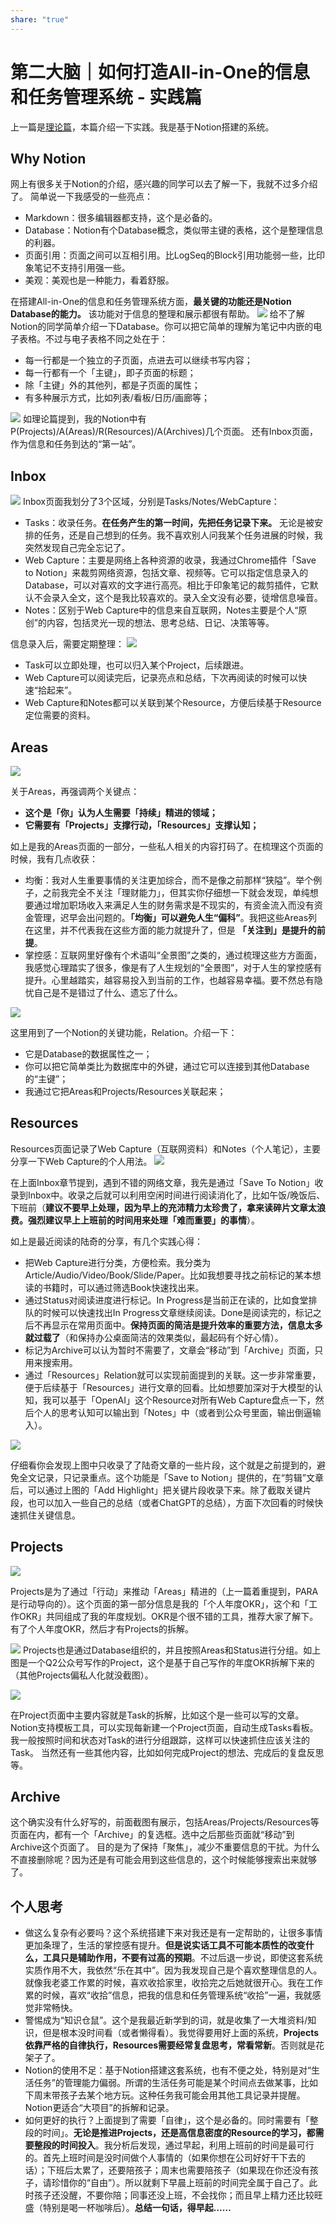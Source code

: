 ```yaml
---
share: "true"
---
```

# 第二大脑｜如何打造All-in-One的信息和任务管理系统 - 实践篇
上一篇是[理论篇](https://mp.weixin.qq.com/s?__biz=MzU1MTY5OTMyNw==&mid=2247483740&idx=1&sn=8ef09333c8fb0fae8a111da57ec52d07&chksm=fb8c174cccfb9e5af1be68ec5ca43ded939ebcfd1e14d23d5f2aecdab4a6c59c0af4a10565a1&token=138902046&lang=zh_CN#rd)，本篇介绍一下实践。我是基于Notion搭建的系统。

## Why Notion

网上有很多关于Notion的介绍，感兴趣的同学可以去了解一下，我就不过多介绍了。
简单说一下我感受的一些亮点：

- Markdown：很多编辑器都支持，这个是必备的。
- Database：Notion有个Database概念，类似带主键的表格，这个是整理信息的利器。
- 页面引用：页面之间可以互相引用。比LogSeq的Block引用功能弱一些，比印象笔记不支持引用强一些。
- 美观：美观也是一种能力，看着舒服。

在搭建All-in-One的信息和任务管理系统方面，**最关键的功能还是Notion Database的能力。** 该功能对于信息的整理和展示都很有帮助。
![](./assets/16824698279416.jpg)
给不了解Notion的同学简单介绍一下Database。你可以把它简单的理解为笔记中内嵌的电子表格。不过与电子表格不同之处在于：

- 每一行都是一个独立的子页面，点进去可以继续书写内容；
- 每一行都有一个「主键」，即子页面的标题；
- 除「主键」外的其他列，都是子页面的属性；
- 有多种展示方式，比如列表/看板/日历/画廊等；

![](./assets/16816944044112.jpg)
如理论篇提到，我的Notion中有P(Projects)/A(Areas)/R(Resources)/A(Archives)几个页面。
还有Inbox页面，作为信息和任务到达的“第一站”。

## Inbox

![](./assets/16816947457267.jpg)
Inbox页面我划分了3个区域，分别是Tasks/Notes/WebCapture：

- Tasks：收录任务。**在任务产生的第一时间，先把任务记录下来。** 无论是被安排的任务，还是自己想到的任务。我不喜欢别人问我某个任务进展的时候，我突然发现自己完全忘记了。
- Web Capture：主要是网络上各种资源的收录，我通过Chrome插件「Save to Notion」来裁剪网络资源，包括文章、视频等。它可以指定信息录入的Database，可以对喜欢的文字进行高亮。相比于印象笔记的裁剪插件，它默认不会录入全文，这个是我比较喜欢的。录入全文没有必要，徒增信息噪音。
- Notes：区别于Web Capture中的信息来自互联网，Notes主要是个人“原创”的内容，包括灵光一现的想法、思考总结、日记、决策等等。

信息录入后，需要定期整理：
![](./assets/16816954543171.jpg)

- Task可以立即处理，也可以归入某个Project，后续跟进。
- Web Capture可以阅读完后，记录亮点和总结，下次再阅读的时候可以快速“拾起来”。
- Web Capture和Notes都可以关联到某个Resource，方便后续基于Resource定位需要的资料。

## Areas

![](./assets/16824703279553.jpg)

关于Areas，再强调两个关键点：

- **这个是「你」认为人生需要「持续」精进的领域；**
- **它需要有「Projects」支撑行动，「Resources」支撑认知；**

如上是我的Areas页面的一部分，一些私人相关的内容打码了。在梳理这个页面的时候，我有几点收获：

- 均衡：我对人生重要事情的关注更加综合，而不是像之前那样“狭隘”。举个例子，之前我完全不关注「理财能力」，但其实你仔细想一下就会发现，单纯想要通过增加职场收入来满足人生的财务需求是不现实的，有资金流入而没有资金管理，迟早会出问题的。**「均衡」可以避免人生“偏科”**。我把这些Areas列在这里，并不代表我在这些方面的能力就提升了，但是 **「关注到」是提升的前提**。
- 掌控感：互联网里好像有个术语叫“全景图”之类的，通过梳理这些方方面面，我感觉心理踏实了很多，像是有了人生规划的“全景图”，对于人生的掌控感有提升。心里越踏实，越容易投入到当前的工作，也越容易幸福。要不然总有隐忧自己是不是错过了什么、遗忘了什么。

![](./assets/16824708777440.jpg)

这里用到了一个Notion的关键功能，Relation。介绍一下：

- 它是Database的数据属性之一；
- 你可以把它简单类比为数据库中的外键，通过它可以连接到其他Database的“主键”；
- 我通过它把Areas和Projects/Resources关联起来；

## Resources

Resources页面记录了Web Capture（互联网资料）和Notes（个人笔记），主要分享一下Web Capture的个人用法。
![](./assets/16824712040970.jpg)

在上面Inbox章节提到，遇到不错的网络文章，我先是通过「Save To Notion」收录到Inbox中。收录之后就可以利用空闲时间进行阅读消化了，比如午饭/晚饭后、下班前（**建议不要早上处理，因为早上的充沛精力太珍贵了，拿来读碎片文章太浪费。强烈建议早上上班前的时间用来处理「难而重要」的事情**）。

如上是最近阅读的陆奇的分享，有几个实践心得：

- 把Web Capture进行分类，方便检索。我分类为Article/Audio/Video/Book/Slide/Paper。比如我想要寻找之前标记的某本想读的书籍时，可以通过筛选Book快速找出来。
- 通过Status对阅读进度进行标记。In Progress是当前正在读的，比如食堂排队的时候可以快速找出In Progress文章继续阅读。Done是阅读完的，标记之后不再显示在常用页面中。**保持页面的简洁是提升效率的重要方法，信息太多就过载了**（和保持办公桌面简洁的效果类似，最起码有个好心情）。
- 标记为Archive可以认为暂时不需要了，文章会“移动”到「Archive」页面，只用来搜索用。
- 通过「Resources」Relation就可以实现前面提到的关联。这一步非常重要，便于后续基于「Resources」进行文章的回看。比如想要加深对于大模型的认知，我可以基于「OpenAI」这个Resource对所有Web Capture盘点一下，然后个人的思考认知可以输出到「Notes」中（或者到公众号里面，输出倒逼输入）。

![](./assets/16824719286139.jpg)

仔细看你会发现上图中只收录了了陆奇文章的一些片段，这个就是之前提到的，避免全文记录，只记录重点。这个功能是「Save to Notion」提供的，在“剪辑”文章后，可以通过上图的「Add Highlight」把关键片段收录下来。除了截取关键片段，也可以加入一些自己的总结（或者ChatGPT的总结），方面下次回看的时候快速抓住关键信息。

## Projects

![](./assets/16824721080771.jpg)

Projects是为了通过「行动」来推动「Areas」精进的（上一篇着重提到，PARA是行动导向的）。这个页面的第一部分信息是我的「个人年度OKR」，这个和「工作OKR」共同组成了我的年度规划。OKR是个很不错的工具，推荐大家了解下。有了个人年度OKR，然后才有Projects的拆解。

![](./assets/16824723238629.jpg)
Projects也是通过Database组织的，并且按照Areas和Status进行分组。如上图是一个Q2公众号写作的Project，这个是基于自己写作的年度OKR拆解下来的（其他Projects偏私人化就没截图）。

![](./assets/16824724598967.jpg)

在Project页面中主要内容就是Task的拆解，比如这个是一些可以写的文章。Notion支持模板工具，可以实现每新建一个Project页面，自动生成Tasks看板。我一般按照时间和状态对Task的进行分组跟踪，这样可以快速抓住应该关注的Task。
当然还有一些其他内容，比如如何完成Project的想法、完成后的复盘反思等。

## Archive
这个确实没有什么好写的，前面截图有展示，包括Areas/Projects/Resources等页面在内，都有一个「Archive」的复选框。选中之后那些页面就“移动”到Archive这个页面了。
目的是为了保持「聚焦」，减少不重要信息的干扰。为什么不直接删除呢？因为还是有可能会用到这些信息的，这个时候能够搜索出来就够了。

## 个人思考

-  做这么复杂有必要吗？这个系统搭建下来对我还是有一定帮助的，让很多事情更加条理了，生活的掌控感有提升。**但是说实话工具不可能本质性的改变什么，工具只是辅助作用，不要有过高的预期**。不过后退一步说，即使这套系统实质作用不大，我依然“乐在其中”。因为我发现自己是个喜欢整理信息的人。就像我老婆工作累的时候，喜欢收拾家里，收拾完之后她就很开心。我在工作累的时候，喜欢“收拾”信息，把我的信息和任务管理系统“收拾”一遍，我就感觉非常畅快。
-  警惕成为“知识仓鼠”。这个是我最近新学到的词，就是收集了一大堆资料/知识，但是根本没时间看（或者懒得看）。我觉得要用好上面的系统，**Projects依靠严格的自律执行，Resources需要经常复盘思考，常看常新**。否则就是花架子了。
-  Notion的使用不足：基于Notion搭建这套系统，也有不便之处，特别是对“生活任务”的管理能力偏弱。所谓的生活任务可能是某个时间点去做某事，比如下周末带孩子去某个地方玩。这种任务我可能会用其他工具记录并提醒。Notion更适合“大项目”的拆解和记录。
-  如何更好的执行？上面提到了需要「自律」，这个是必备的。同时需要有「整段的时间」。**无论是推进Projects，还是高信息密度的Resource的学习，都需要整段的时间投入**。我分析后发现，通过早起，利用上班前的时间是最可行的。首先上班时间是没时间做个人事情的（如果你想在公司好好干下去的话）；下班后太累了，还要陪孩子；周末也需要陪孩子（如果现在你还没有孩子，请珍惜你的“自由”）。所以就剩下早晨上班前的时间完全属于自己了。此时孩子还没醒，不要你陪；同事还没上班，不会找你；而且早上精力还比较旺盛（特别是喝一杯咖啡后）。**总结一句话，得早起……**